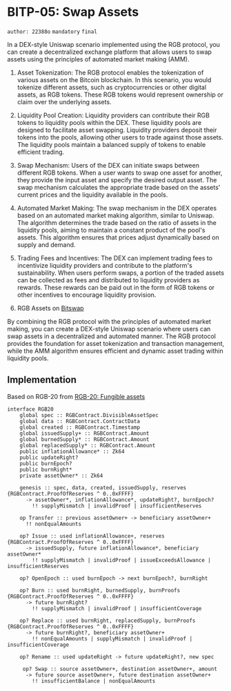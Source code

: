 # BITP-05: Swap Assets

`author: 22388o` `mandatory` `final`

In a DEX-style Uniswap scenario implemented using the RGB protocol, you can create a decentralized exchange platform that allows users to swap assets using the principles of automated market making (AMM).

1. Asset Tokenization: The RGB protocol enables the tokenization of various assets on the Bitcoin blockchain. In this scenario, you would tokenize different assets, such as cryptocurrencies or other digital assets, as RGB tokens. These RGB tokens would represent ownership or claim over the underlying assets.

2. Liquidity Pool Creation: Liquidity providers can contribute their RGB tokens to liquidity pools within the DEX. These liquidity pools are designed to facilitate asset swapping. Liquidity providers deposit their tokens into the pools, allowing other users to trade against those assets. The liquidity pools maintain a balanced supply of tokens to enable efficient trading.

3. Swap Mechanism: Users of the DEX can initiate swaps between different RGB tokens. When a user wants to swap one asset for another, they provide the input asset and specify the desired output asset. The swap mechanism calculates the appropriate trade based on the assets' current prices and the liquidity available in the pools.

4. Automated Market Making: The swap mechanism in the DEX operates based on an automated market making algorithm, similar to Uniswap. The algorithm determines the trade based on the ratio of assets in the liquidity pools, aiming to maintain a constant product of the pool's assets. This algorithm ensures that prices adjust dynamically based on supply and demand.

5. Trading Fees and Incentives: The DEX can implement trading fees to incentivize liquidity providers and contribute to the platform's sustainability. When users perform swaps, a portion of the traded assets can be collected as fees and distributed to liquidity providers as rewards. These rewards can be paid out in the form of RGB tokens or other incentives to encourage liquidity provision.

6. RGB Assets on [Bitswap](https://github.com/BitSwap-BiFi/Assets-DEX)

By combining the RGB protocol with the principles of automated market making, you can create a DEX-style Uniswap scenario where users can swap assets in a decentralized and automated manner. The RGB protocol provides the foundation for asset tokenization and transaction management, while the AMM algorithm ensures efficient and dynamic asset trading within liquidity pools.

## Implementation

Based on RGB-20 from [RGB-20: Fungible assets](https://standards.lnp-bp.org/rgb/lnpbp-0020)

```phyton
interface RGB20
    global spec :: RGBContract.DivisibleAssetSpec
    global data :: RGBContract.ContractData
    global created :: RGBContract.Timestamp
    global issuedSupply+ :: RGBContract.Amount
    global burnedSupply* :: RGBContract.Amount
    global replacedSupply* :: RGBContract.Amount
    public inflationAllowance* :: Zk64
    public updateRight?
    public burnEpoch?
    public burnRight*
    private assetOwner* :: Zk64

    genesis :: spec, data, created, issuedSupply, reserves {RGBContract.ProofOfReserves ^ 0..0xFFFF}
      -> assetOwner*, inflationAllowance*, updateRight?, burnEpoch?
        !! supplyMismatch | invalidProof | insufficientReserves

    op Transfer :: previous assetOwner+ -> beneficiary assetOwner+
      !! nonEqualAmounts

    op? Issue :: used inflationAllowance+, reserves {RGBContract.ProofOfReserves ^ 0..0xFFFF}
      -> issuedSupply, future inflationAllowance*, beneficiary assetOwner*
        !! supplyMismatch | invalidProof | issueExceedsAllowance | insufficientReserves

    op? OpenEpoch :: used burnEpoch -> next burnEpoch?, burnRight

    op? Burn :: used burnRight, burnedSupply, burnProofs {RGBContract.ProofOfReserves ^ 0..0xFFFF}
      -> future burnRight?
        !! supplyMismatch | invalidProof | insufficientCoverage

    op? Replace :: used burnRight, replacedSupply, burnProofs {RGBContract.ProofOfReserves ^ 0..0xFFFF}
      -> future burnRight?, beneficiary assetOwner+
        !! nonEqualAmounts | supplyMismatch | invalidProof | insufficientCoverage

    op? Rename :: used updateRight -> future updateRight?, new spec

     op? Swap :: source assetOwner+, destination assetOwner+, amount
      -> future source assetOwner+, future destination assetOwner+
        !! insufficientBalance | nonEqualAmounts
```


